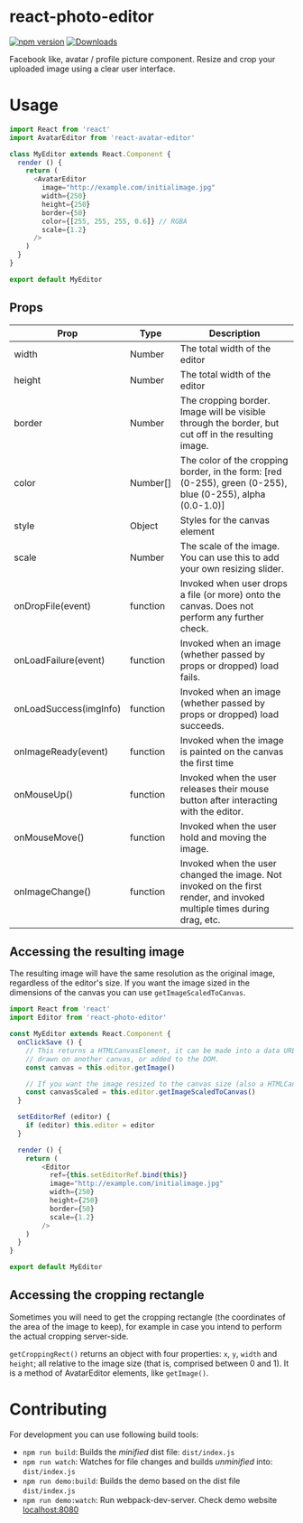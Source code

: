 # react-photo-editor

<a href="http://badge.fury.io/js/react-photo-editor"><img alt="npm version" src="https://badge.fury.io/js/react-photo-editor.svg"></a>
<a href="https://npmjs.org/package/react-photo-editor"><img alt="Downloads" src="http://img.shields.io/npm/dm/react-photo-editor.svg"></a>

Facebook like, avatar / profile picture component.
Resize and crop your uploaded image using a clear user interface.

# Usage


```javascript
import React from 'react'
import AvatarEditor from 'react-avatar-editor'

class MyEditor extends React.Component {
  render () {
    return (
      <AvatarEditor
        image="http://example.com/initialimage.jpg"
        width={250}
        height={250}
        border={50}
        color={[255, 255, 255, 0.6]} // RGBA
        scale={1.2}
      />
    )
  }
}

export default MyEditor
```

## Props
| Prop                   | Type     | Description
| ---------------------- | -------- | ---------------
| width                  | Number   | The total width of the editor
| height                 | Number   | The total width of the editor
| border                 | Number   | The cropping border. Image will be visible through the border, but cut off in the resulting image.
| color                  | Number[] | The color of the cropping border, in the form: [red (0-255), green (0-255), blue (0-255), alpha (0.0-1.0)]
| style                  | Object   | Styles for the canvas element
| scale                  | Number   | The scale of the image. You can use this to add your own resizing slider.
| onDropFile(event)      | function | Invoked when user drops a file (or more) onto the canvas. Does not perform any further check.
| onLoadFailure(event)   | function | Invoked when an image (whether passed by props or dropped) load fails.
| onLoadSuccess(imgInfo) | function | Invoked when an image (whether passed by props or dropped) load succeeds.
| onImageReady(event)    | function | Invoked when the image is painted on the canvas the first time
| onMouseUp()            | function | Invoked when the user releases their mouse button after interacting with the editor.
| onMouseMove()          | function | Invoked when the user hold and moving the image.
| onImageChange()        | function | Invoked when the user changed the image. Not invoked on the first render, and invoked multiple times during drag, etc.

## Accessing the resulting image

The resulting image will have the same resolution as the original image, regardless of the editor's size.
If you want the image sized in the dimensions of the canvas you can use `getImageScaledToCanvas`.


```javascript
import React from 'react'
import Editor from 'react-photo-editor'

const MyEditor extends React.Component {
  onClickSave () {
    // This returns a HTMLCanvasElement, it can be made into a data URL or a blob,
    // drawn on another canvas, or added to the DOM.
    const canvas = this.editor.getImage()

    // If you want the image resized to the canvas size (also a HTMLCanvasElement)
    const canvasScaled = this.editor.getImageScaledToCanvas()
  }

  setEditorRef (editor) {
    if (editor) this.editor = editor
  }

  render () {
    return (
        <Editor
          ref={this.setEditorRef.bind(this)}
          image="http://example.com/initialimage.jpg"
          width={250}
          height={250}
          border={50}
          scale={1.2}
        />
    )
  }
}

export default MyEditor
```

## Accessing the cropping rectangle

Sometimes you will need to get the cropping rectangle (the coordinates of the area of the image to keep),
for example in case you intend to perform the actual cropping server-side.

``getCroppingRect()`` returns an object with four properties: ``x``, ``y``, ``width`` and ``height``;
all relative to the image size (that is, comprised between 0 and 1). It is a method of AvatarEditor elements,
like ``getImage()``.


# Contributing

For development you can use following build tools:

* `npm run build`: Builds the *minified* dist file: `dist/index.js`
* `npm run watch`: Watches for file changes and builds *unminified* into: `dist/index.js`
* `npm run demo:build`: Builds the demo based on the dist file `dist/index.js`
* `npm run demo:watch`: Run webpack-dev-server. Check demo website [localhost:8080](http://localhost:8080)
